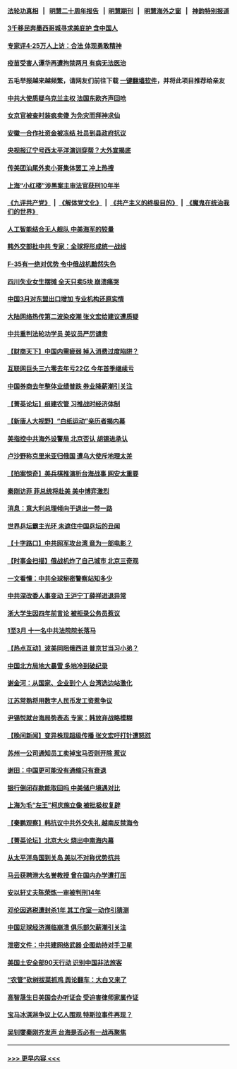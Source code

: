 #### [法轮功真相](https://github.com/gfw-breaker/truth/blob/master/README.md?t=0) &nbsp;&nbsp;|&nbsp;&nbsp; [明慧二十周年报告](https://github.com/gfw-breaker/mh-reports/blob/master/README.md?t=0) &nbsp;&nbsp;|&nbsp;&nbsp;[明慧期刊](https://github.com/gfw-breaker/mh-qikan) &nbsp;&nbsp;|&nbsp;&nbsp; [明慧海外之窗](https://github.com/gfw-breaker/mh-news/blob/master/README.md?t=0) &nbsp;&nbsp;|&nbsp;&nbsp; [神韵特别报道](https://github.com/gfw-breaker/mh-news/blob/master/shenyun.md?t=0)
#### [3千移民奔墨西哥城寻求美庇护 含中国人](../pages/nsc413/n13979783.md?t=04240344) 
#### [专家评4‧25万人上访：合法 体现勇敢精神](../pages/nsc413/n13975820.md?t=04240344) 
#### [疫苗受害人谭华再遭拘禁两月 有病无法医治](../pages/nsc413/n13979679.md?t=04240344) 
#### 五毛举报越来越频繁，请网友们前往下载 [一键翻墙软件](https://github.com/gfw-breaker/ssr-accounts)，并将此项目推荐给亲友
#### [中共大使质疑乌克兰主权 法国东欧齐声回呛](../pages/nsc413/n13979663.md?t=04240344) 
#### [女京官被查时装疯卖傻 为免灾而拜神求仙](../pages/nsc413/n13979572.md?t=04240344) 
#### [安徽一合作社资金被冻结 社员到县政府抗议](../pages/nsc413/n13979610.md?t=04240344) 
#### [央视报辽宁号西太平洋演训穿帮？大外宣揭底](../pages/nsc413/n13979293.md?t=04240344) 
#### [传美团汕尾外卖小哥集体罢工 冲上热搜](../pages/nsc413/n13979455.md?t=04240344) 
#### [上海“小红楼”涉黑案主审法官获刑10年半](../pages/nsc413/n13979344.md?t=04240344) 
#### [《九评共产党》](https://github.com/begood0513/9ping.md/blob/master/README.md) &nbsp;|&nbsp; [《解体党文化》](../../../../jtdwh.md/blob/master/README.md)  &nbsp;|&nbsp; [《共产主义的终极目的》](../../../../gczydzjmd.md/blob/master/README.md) &nbsp;|&nbsp; [《魔鬼在统治我们的世界》](../../../../mgztzwmdsj.md/blob/master/README.md) 
#### [人工智能结合无人舰队 中美海军的较量](../pages/nsc413/n13978683.md?t=04240344) 
#### [韩外交部批中共 专家：全球将形成统一战线](../pages/nsc413/n13979441.md?t=04240344) 
#### [F-35有一绝对优势 令中俄战机黯然失色](../pages/nsc413/n13956463.md?t=04240344) 
#### [四川失业女生摆摊 全天只卖5块 崩溃痛哭](../pages/nsc413/n13979334.md?t=04240344) 
#### [中国3月对东盟出口增加 专业机构还原实情](../pages/nsc413/n13977629.md?t=04240344) 
#### [大陆网络热传第二波染疫潮 张文宏给建议遭质疑](../pages/nsc413/n13979340.md?t=04240344) 
#### [中共重判法轮功学员 美议员严厉谴责](../pages/nsc413/n13979301.md?t=04240344) 
#### [【财商天下】中国内需疲弱 掉入消费过度陷阱？](../pages/nsc413/n13979257.md?t=04240344) 
#### [互联网巨头三六零去年亏22亿 今年首季继续亏](../pages/nsc413/n13979282.md?t=04240344) 
#### [中国券商去年整体业绩普跌 券业降薪潮引关注](../pages/nsc413/n13979256.md?t=04240344) 
#### [【菁英论坛】组建农管 习推战时经济体制](../pages/nsc413/n13979271.md?t=04240344) 
#### [【新唐人大视野】“白纸运动”亲历者揭内幕](../pages/nsc413/n13979250.md?t=04240344) 
#### [美指控中共海外设警局 北京否认 胡锡进承认](../pages/nsc413/n13979241.md?t=04240344) 
#### [卢沙野称克里米亚归俄国 遭乌大使斥地理太差](../pages/nsc413/n13979209.md?t=04240344) 
#### [【拍案惊奇】美兵棋推演析台海战事 网安太重要](../pages/nsc413/n13979170.md?t=04240344) 
#### [秦刚访菲 菲总统将赴美 美中博弈激烈](../pages/nsc413/n13979237.md?t=04240344) 
#### [消息：意大利总理倾向于退出一带一路](../pages/nsc413/n13979213.md?t=04240344) 
#### [世界乒坛霸主光环 未遮住中国乒坛的丑闻](../pages/nsc413/n13979238.md?t=04240344) 
#### [【十字路口】中共网军攻台湾 竟为一部电影？](../pages/nsc413/n13979067.md?t=04240344) 
#### [【时事金扫描】俄战机炸了自己城市 北京三奇观](../pages/nsc413/n13979094.md?t=04240344) 
#### [一文看懂：中共全球秘密警察站知多少](../pages/nsc413/n13979167.md?t=04240344) 
#### [中共深改委人事变动 王沪宁丁薛祥进退异常](../pages/nsc413/n13979004.md?t=04240344) 
#### [浙大学生因四年前言论 被拒录公务员惹议](../pages/nsc413/n13979055.md?t=04240344) 
#### [1至3月 十一名中共法院院长落马](../pages/nsc413/n13978335.md?t=04240344) 
#### [【热点互动】波美同阻俄西进 普京甘当习小弟？](../pages/nsc413/n13978629.md?t=04240344) 
#### [中国北方局地大暴雪 多地冷到破纪录](../pages/nsc413/n13979029.md?t=04240344) 
#### [谢金河：从国家、企业到个人 台湾选边站激化](../pages/nsc413/n13977241.md?t=04240344) 
#### [江苏常熟将用数字人民币发工资惹争议](../pages/nsc413/n13978976.md?t=04240344) 
#### [尹锡悦就台海局势表态 专家：韩放弃战略模糊](../pages/nsc413/n13978969.md?t=04240344) 
#### [【晚间新闻】变异株现超级传播 张文宏吁打针遭怒怼](../pages/nsc413/n13978945.md?t=04240344) 
#### [苏州一公司通知员工卖掉宝马否则开除 惹议](../pages/nsc413/n13978919.md?t=04240344) 
#### [谢田：中国更可能没有通缩只有衰退](../pages/nsc413/n13978892.md?t=04240344) 
#### [银行倒闭存款能取回吗 中美储户境遇对比](../pages/nsc413/n13978822.md?t=04240344) 
#### [上海为毛“左王”柯庆施立像 被批极权复辟](../pages/nsc413/n13978709.md?t=04240344) 
#### [【秦鹏观察】韩抗议中共外交失礼 越南反禁海令](../pages/nsc413/n13978616.md?t=04240344) 
#### [【菁英论坛】北京大火 烧出中南海内幕](../pages/nsc413/n13978577.md?t=04240344) 
#### [从太平洋岛国到关岛 美以不对称优势抗共](../pages/nsc413/n13978581.md?t=04240344) 
#### [马云获聘港大名誉教授 曾在国内办学遭打压](../pages/nsc413/n13978676.md?t=04240344) 
#### [安以轩丈夫陈荣炼一审被判刑14年](../pages/nsc413/n13978574.md?t=04240344) 
#### [邓伦因逃税遭封杀1年 其工作室一动作引猜测](../pages/nsc413/n13978540.md?t=04240344) 
#### [中国足球经济濒临崩溃 俱乐部欠薪潮引关注](../pages/nsc413/n13978583.md?t=04240344) 
#### [泄密文件：中共建网络武器 企图劫持对手卫星](../pages/nsc413/n13978593.md?t=04240344) 
#### [美国土安全部90天行动 识别中国非法旅客](../pages/nsc413/n13978590.md?t=04240344) 
#### [“农管”砍树拔菜抓鸡 舆论翻车：大白又来了](../pages/nsc413/n13976688.md?t=04240344) 
#### [高智晟生日美国会办听证会 受迫害律师家属作证](../pages/nsc413/n13978568.md?t=04240344) 
#### [宝马冰淇淋争议上亿人围观 特斯拉事件再现？](../pages/nsc413/n13978425.md?t=04240344) 
#### [吴钊燮秦刚齐发声 台海是否必有一战再聚焦](../pages/nsc413/n13978523.md?t=04240344) 

----
#### [ >>> 更早内容 <<< ](../indexes/nsc413-earlier.md)
